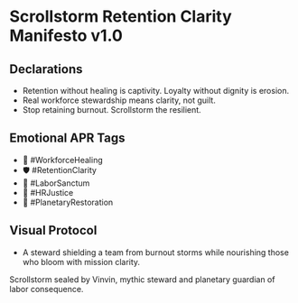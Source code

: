 # Scrollstorm Retention Clarity Manifesto v1.0

## Declarations
- Retention without healing is captivity. Loyalty without dignity is erosion.
- Real workforce stewardship means clarity, not guilt.
- Stop retaining burnout. Scrollstorm the resilient.

## Emotional APR Tags
- 🧠 #WorkforceHealing  
- 🛡️ #RetentionClarity  
- 📘 #LaborSanctum  
- 📜 #HRJustice  
- 🚀 #PlanetaryRestoration

## Visual Protocol
- A steward shielding a team from burnout storms while nourishing those who bloom with mission clarity.

Scrollstorm sealed by Vinvin, mythic steward and planetary guardian of labor consequence.

